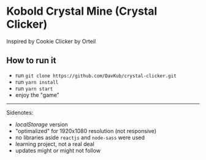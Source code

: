 # Kobold Crystal Mine (Crystal Clicker)

Inspired by Cookie Clicker by Orteil

## How to run it

-   run `git clone https://github.com/DavKub/crystal-clicker.git`
-   run `yarn install`
-   run `yarn start`
-   enjoy the "game"

---

Sidenotes:

-   _localStorage_ version
-   "optimalized" for 1920x1080 resolution (not responsive)
-   no libraries aside `reactjs` and `node-sass` were used
-   learning project, not a real deal
-   updates might or might not follow
